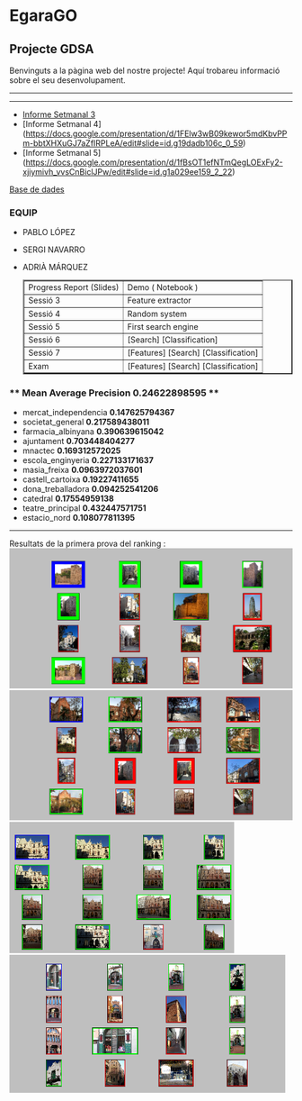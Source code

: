 # EgaraGO
## Projecte GDSA

Benvinguts a la pàgina web del nostre projecte!
Aquí trobareu informació sobre el seu desenvolupament.

***

***

* [Informe Setmanal 3](https://docs.google.com/presentation/d/1UeMRaRQHtqzRAGYTKyew4l1ZVFne8FykBzHa77rgHTE/edit)
* [Informe Setmanal 4] (https://docs.google.com/presentation/d/1FElw3wB09kewor5mdKbvPPm-bbtXHXuGJ7aZfIRPLeA/edit#slide=id.g19dadb106c_0_59)
* [Informe Setmanal 5] (https://docs.google.com/presentation/d/1fBsOT1efNTmQegLOExFy2-xjiymivh_vvsCnBiclJPw/edit#slide=id.g1a029ee159_2_22)

[Base de dades](https://drive.google.com/file/d/0Byn5dvrToz7gRktaQUUyMVYtUmM/view)
### **EQUIP** 
* PABLO LÓPEZ 
* SERGI NAVARRO 
* ADRIÀ MÁRQUEZ

  <table border="2px"> 
           <tr>
              <td>Progress Report (Slides)</td>
              <td>Demo ( Notebook )</td>
           </tr>
           <tr>
              <td>Sessió 3</td>
              <td> Feature extractor</td>
          </tr>
          <tr>
              <td>Sessió 4</td>
              <td>Random system</td>
          </tr>
          <tr>
              <td>Sessió 5</td>
              <td>First search engine</td>
          </tr>
          <tr>
              <td>Sessió 6</td>
              <td>[Search] [Classification]</td>
          </tr>
           <tr>
              <td>Sessió 7</td>
              <td>[Features] [Search] [Classification]</td>
          </tr>
          <tr>
              <td>Exam</td>
              <td>[Features] [Search] [Classification]</td>
          </tr>
        </table>
    </body>
</html>






### ** Mean Average Precision 0.24622898595 **
* mercat_independencia <b>0.147625794367</b>
* societat_general <b>0.217589438011</b>
* farmacia_albinyana <b>0.390639615042</b>
* ajuntament <b>0.703448404277</b>
* mnactec <b>0.169312572025</b>
* escola_enginyeria <b>0.227133171637</b>
* masia_freixa <b>0.0963972037601</b>
* castell_cartoixa <b>0.19227411655</b>
* dona_treballadora <b>0.094252541206</b>
* catedral <b>0.17554959138</b>
* teatre_principal <b>0.432447571751</b>
* estacio_nord <b>0.108077811395</b>

***
Resultats de la primera prova del ranking :
![foto](https://github.com/gdsa-upc/EgaraGO/blob/gh-pages/images/Pantallazo-2016-12-09%2011-37-16.png?raw=true) ![foto](https://github.com/gdsa-upc/EgaraGO/blob/gh-pages/images/Pantallazo-2016-12-09%2011-44-26.png?raw=true) ![foto](https://github.com/gdsa-upc/EgaraGO/blob/gh-pages/images/Pantallazo-2016-12-09%2011-44-32.png?raw=true) ![foto](https://github.com/gdsa-upc/EgaraGO/blob/gh-pages/images/Pantallazo-2016-12-09%2011-44-36.png?raw=true)
